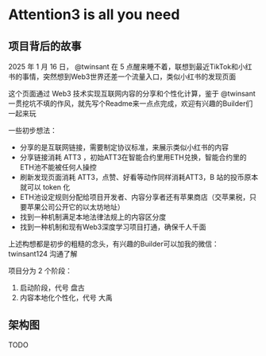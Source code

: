 # Attention3 is all you need

## 项目背后的故事

2025 年 1 月 16 日， @twinsant 在 5 点醒来睡不着，联想到最近TikTok和小红书的事情，突然想到Web3世界还差一个流量入口，类似小红书的发现页面

这个页面通过 Web3 技术实现互联网内容的分享和个性化计算，鉴于 @twinsant 一贯挖坑不填的作风，就先写个Readme来一点点完成，欢迎有兴趣的Builder们一起来玩

一些初步想法：

* 分享的是互联网链接，需要制定协议标准，来展示类似小红书的内容
* 分享链接消耗 ATT3 ，初始ATT3在智能合约里用ETH兑换，智能合约里的ETH池不能被任何人操控
* 刷新发现页面消耗 ATT3，点赞、好看等动作同样消耗ATT3，B 站的投币原本就可以 token 化
* ETH池设定规则分配给项目开发者、内容分享者还有苹果商店（交苹果税，只要苹果公司公开它的以太坊地址）
* 找到一种机制满足本地法律法规上的内容区分度
* 找到一种机制和现有Web3深度学习项目打通，确保千人千面

上述构想都是初步的粗糙的念头，有兴趣的Builder可以加我的微信： twinsant124 沟通了解

项目分为 2 个阶段：

1. 启动阶段，代号 盘古
2. 内容本地化个性化，代号 大禹

## 架构图

TODO
